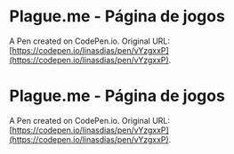 # Plague.me - Página de jogos

A Pen created on CodePen.io. Original URL: [https://codepen.io/linasdias/pen/vYzgxxP](https://codepen.io/linasdias/pen/vYzgxxP).

# Plague.me - Página de jogos

A Pen created on CodePen.io. Original URL: [https://codepen.io/linasdias/pen/vYzgxxP](https://codepen.io/linasdias/pen/vYzgxxP).

